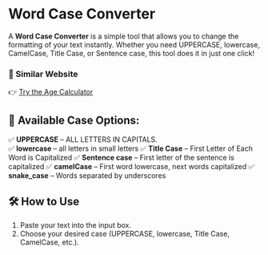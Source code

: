 # Word Case Converter 

A **Word Case Converter** is a simple tool that allows you to change the formatting of your text instantly. Whether you need UPPERCASE, lowercase, CamelCase, Title Case, or Sentence case, this tool does it in just one click! 

### 🚀 Similar Website  
👉 [Try the Age Calculator](https://toolsyplay.com/case-converter)

## 📌 Available Case Options:
✅ **UPPERCASE** – ALL LETTERS IN CAPITALS.  
✅ **lowercase** – all letters in small letters
✅ **Title Case** – First Letter of Each Word is Capitalized 
✅ **Sentence case** – First letter of the sentence is capitalized 
✅ **camelCase** – First word lowercase, next words capitalized
✅ **snake_case** – Words separated by underscores

## 🛠️ How to Use  
1. Paste your text into the input box.
2. Choose your desired case (UPPERCASE, lowercase, Title Case, CamelCase, etc.).  
